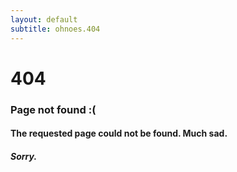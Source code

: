 ```yaml
---
layout: default
subtitle: ohnoes.404
---
```


# 404
### Page not found :(
#### The requested page could not be found. Much sad.
##### Sorry.